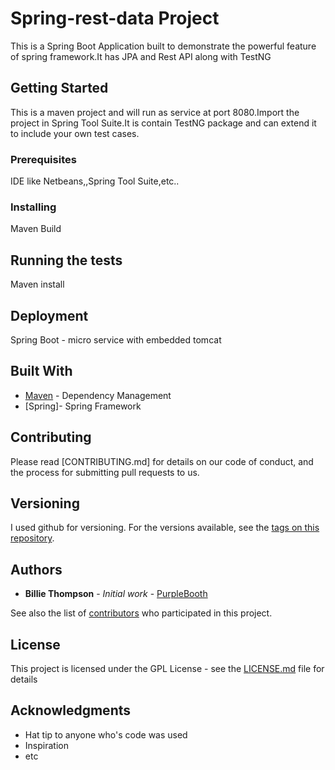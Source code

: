 # Spring-rest-data Project

This is a Spring Boot Application built to demonstrate the powerful feature of spring framework.It has JPA and Rest API along with TestNG

## Getting Started

This is a maven project and will run as service at port 8080.Import the project in Spring Tool Suite.It is contain TestNG package and can extend it to include your own test cases.

### Prerequisites

IDE like Netbeans,,Spring Tool Suite,etc..



### Installing

Maven Build



## Running the tests

Maven install

## Deployment

Spring Boot - micro service with embedded tomcat 

## Built With

* [Maven](https://maven.apache.org/) - Dependency Management
* [Spring]- Spring Framework

## Contributing

Please read [CONTRIBUTING.md] for details on our code of conduct, and the process for submitting pull requests to us.


## Versioning

I used github for versioning. For the versions available, see the [tags on this repository](https://github.com/sarfarazengglb/spring-data.git). 



## Authors

* **Billie Thompson** - *Initial work* - [PurpleBooth](https://github.com/PurpleBooth)

See also the list of [contributors](https://github.com/your/project/contributors) who participated in this project.

## License

This project is licensed under the GPL License - see the [LICENSE.md](LICENSE.md) file for details

## Acknowledgments

* Hat tip to anyone who's code was used
* Inspiration
* etc

